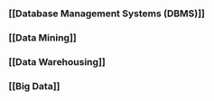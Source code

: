 ### [[Database Management Systems (DBMS)]]
### [[Data Mining]]
### [[Data Warehousing]]
### [[Big Data]]
